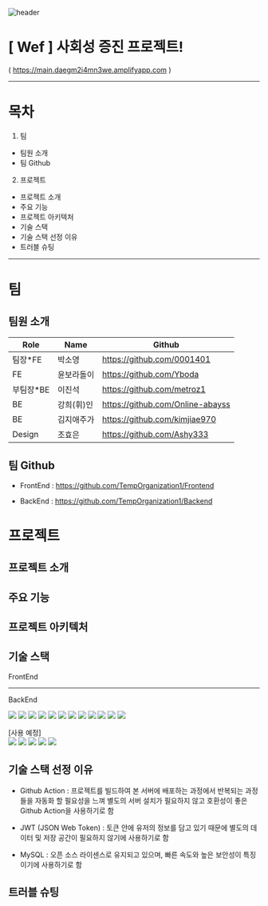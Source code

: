 ![header](https://capsule-render.vercel.app/api?type=rounded&color=auto&height=100&section=header&text=Wef&fontSize=90)

# [ Wef ] 사회성 증진 프로젝트!
( https://main.daegm2i4mn3we.amplifyapp.com )

----
# 목차

1. 팀
- 팀원 소개
- 팀 Github

2. 프로젝트
- 프로젝트 소개
- 주요 기능
- 프로젝트 아키텍처
- 기술 스택
- 기술 스택 선정 이유
- 트러블 슈팅
----

# 팀

## 팀원 소개

|Role|Name|Github|
|---|---|---|
|팀장*FE|박소영|https://github.com/0001401|
|FE|윤보라돌이|https://github.com/Yboda|
|부팀장*BE|이진석|https://github.com/metroz1|
|BE|강희(휘)인|https://github.com/Online-abayss|
|BE|김지애주가|https://github.com/kimjiae970|
|Design|조효은|https://github.com/Ashy333|

## 팀 Github

- FrontEnd : https://github.com/TempOrganization1/Frontend

- BackEnd : https://github.com/TempOrganization1/Backend

# 프로젝트

## 프로젝트 소개

## 주요 기능

## 프로젝트 아키텍처

## 기술 스택

FrontEnd

------

BackEnd<br>
<div>
<img src="https://img.shields.io/badge/Spring Boot-6DB33F?style=for-the-badge&logo=SpringBoot&logoColor=white"/>
<img src="https://img.shields.io/badge/Gradle-02303A?style=for-the-badge&logo=Gradle&logoColor=white"/>
<img src="https://img.shields.io/badge/Spring Security-6DB33F?style=for-the-badge&logo=Spring Security&logoColor=white">
<img src="https://img.shields.io/badge/JSON Web Tokens-000000?style=for-the-badge&logo=JSON Web Tokens&logoColor=white">
<img src="https://img.shields.io/badge/MySQL-4479A1?style=for-the-badge&logo=MySQL&logoColor=white"/>
<img src="https://img.shields.io/badge/Amazon EC2-FF9900?style=for-the-badge&logo=AmazonEC2&logoColor=white"/>
<img src="https://img.shields.io/badge/Amazon S3-569A31?style=for-the-badge&logo=Amazon S3&logoColor=white"/>
<img src="https://img.shields.io/badge/Amazon RDS-527FFF?style=for-the-badge&logo=Amazon RDS&logoColor=white"/>
<img src="https://img.shields.io/badge/GitHub Actions-2088FF?style=for-the-badge&logo=GitHub Actions&logoColor=white"/>
<img src="https://img.shields.io/badge/codedeploy-6DB33F?style=for-the-badge&logo=codedeploy&logoColor=white">
<img src="https://img.shields.io/badge/kakao login-FFCD00?style=for-the-badge&logo=kakao&logoColor=black">
<img src="https://img.shields.io/badge/Swagger-85EA2D?style=for-the-badge&logo=Swagger&logoColor=white">



</div>

[사용 예정]<br>
<img src="https://img.shields.io/badge/SockJS-010101?style=for-the-badge&logoColor=white"/>
<img src="https://img.shields.io/badge/Stromp-353535?style=for-the-badge&logoColor=white">
<img src="https://img.shields.io/badge/google login-4285F4?style=for-the-badge&logo=google&logoColor=white">
<img src="https://img.shields.io/badge/Redis-DC382D?style=for-the-badge&logo=Redis&logoColor=white">
<img src="https://img.shields.io/badge/QueryDSL-0769AD?style=for-the-badge&logo=jQuery&logoColor=white">

## 기술 스택 선정 이유

 - Github Action : 프로젝트를 빌드하여 본 서버에 배포하는 과정에서 반복되는 과정들을 자동화 할 필요성을 느껴
별도의 서버 설치가 필요하지 않고 호환성이 좋은 Github Action을 사용하기로 함

- JWT (JSON Web Token) : 토큰 안에 유저의 정보를 담고 있기 때문에 별도의 데이터 및 저장 공간이 필요하지 않기에 사용하기로 함

- MySQL : 오픈 소스 라이센스로 유지되고 있으며, 빠른 속도와 높은 보안성이 특징이기에 사용하기로 함


## 트러블 슈팅

